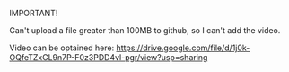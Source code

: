 IMPORTANT!

Can't upload a file greater than 100MB to github, so I can't add the video.

Video can be optained here: https://drive.google.com/file/d/1j0k-OQfeTZxCL9n7P-F0z3PDD4vl-pgr/view?usp=sharing
